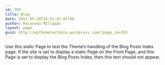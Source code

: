 ```yaml
---
id: 703
title: Blog
date: 2011-05-20T18:51:43-03:00
author: Macarena MIllapán
layout: page
guid: http://wpthemetestdata.wordpress.com/?page_id=703
---
```

Use this static Page to test the Theme&#8217;s handling of the Blog Posts Index page. If the site is set to display a static Page on the Front Page, and this Page is set to display the Blog Posts Index, then this text should not appear.